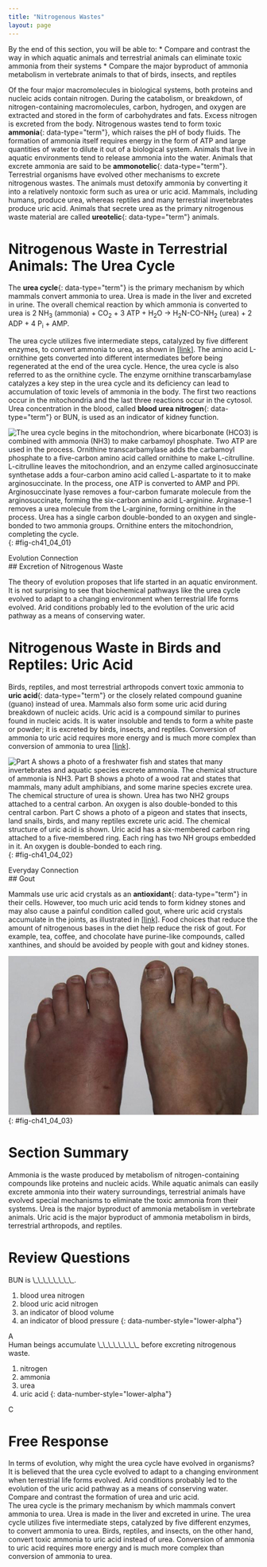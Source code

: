 ```yaml
---
title: "Nitrogenous Wastes"
layout: page
---
```



<div data-type="abstract" markdown="1">
By the end of this section, you will be able to:
* Compare and contrast the way in which aquatic animals and terrestrial animals can eliminate toxic ammonia from their systems
* Compare the major byproduct of ammonia metabolism in vertebrate animals to that of birds, insects, and reptiles

</div>

Of the four major macromolecules in biological systems, both proteins and nucleic acids contain nitrogen. During the catabolism, or breakdown, of nitrogen-containing macromolecules, carbon, hydrogen, and oxygen are extracted and stored in the form of carbohydrates and fats. Excess nitrogen is excreted from the body. Nitrogenous wastes tend to form toxic **ammonia**{: data-type="term"}, which raises the pH of body fluids. The formation of ammonia itself requires energy in the form of ATP and large quantities of water to dilute it out of a biological system. Animals that live in aquatic environments tend to release ammonia into the water. Animals that excrete ammonia are said to be **ammonotelic**{: data-type="term"}. Terrestrial organisms have evolved other mechanisms to excrete nitrogenous wastes. The animals must detoxify ammonia by converting it into a relatively nontoxic form such as urea or uric acid. Mammals, including humans, produce urea, whereas reptiles and many terrestrial invertebrates produce uric acid. Animals that secrete urea as the primary nitrogenous waste material are called **ureotelic**{: data-type="term"} animals.

# Nitrogenous Waste in Terrestrial Animals: The Urea Cycle

The **urea cycle**{: data-type="term"} is the primary mechanism by which mammals convert ammonia to urea. Urea is made in the liver and excreted in urine. The overall chemical reaction by which ammonia is converted to urea is 2 NH<sub>3</sub> (ammonia) + CO<sub>2</sub> + 3 ATP + H<sub>2</sub>O → H<sub>2</sub>N-CO-NH<sub>2</sub> (urea) + 2 ADP + 4 P<sub>i</sub> + AMP.

The urea cycle utilizes five intermediate steps, catalyzed by five different enzymes, to convert ammonia to urea, as shown in [\[link\]](#fig-ch41_04_01). The amino acid L-ornithine gets converted into different intermediates before being regenerated at the end of the urea cycle. Hence, the urea cycle is also referred to as the ornithine cycle. The enzyme ornithine transcarbamylase catalyzes a key step in the urea cycle and its deficiency can lead to accumulation of toxic levels of ammonia in the body. The first two reactions occur in the mitochondria and the last three reactions occur in the cytosol. Urea concentration in the blood, called **blood urea nitrogen**{: data-type="term"} or BUN, is used as an indicator of kidney function.

 ![ The urea cycle begins in the mitochondrion, where bicarbonate (HCO3) is combined with ammonia (NH3) to make carbamoyl phosphate. Two ATP are used in the process. Ornithine transcarbamylase adds the carbamoyl phosphate to a five-carbon amino acid called ornithine to make L-citrulline. L-citrulline leaves the mitochondrion, and an enzyme called arginosuccinate synthetase adds a four-carbon amino acid called L-aspartate to it to make arginosuccinate. In the process, one ATP is converted to AMP and PPi. Arginosuccinate lyase removes a four-carbon fumarate molecule from the arginosuccinate, forming the six-carbon amino acid L-arginine. Arginase-1 removes a urea molecule from the L-arginine, forming ornithine in the process. Urea has a single carbon double-bonded to an oxygen and single-bonded to two ammonia groups. Ornithine enters the mitochondrion, completing the cycle.](../resources/Figure_41_04_01.jpg "The urea cycle converts ammonia to urea."){: #fig-ch41_04_01}

<div data-type="note" class="evolution" data-label="" markdown="1">
<div data-type="title">
Evolution Connection
</div>
## Excretion of Nitrogenous Waste

The theory of evolution proposes that life started in an aquatic environment. It is not surprising to see that biochemical pathways like the urea cycle evolved to adapt to a changing environment when terrestrial life forms evolved. Arid conditions probably led to the evolution of the uric acid pathway as a means of conserving water.

</div>

# Nitrogenous Waste in Birds and Reptiles: Uric Acid

Birds, reptiles, and most terrestrial arthropods convert toxic ammonia to **uric acid**{: data-type="term"} or the closely related compound guanine (guano) instead of urea. Mammals also form some uric acid during breakdown of nucleic acids. Uric acid is a compound similar to purines found in nucleic acids. It is water insoluble and tends to form a white paste or powder; it is excreted by birds, insects, and reptiles. Conversion of ammonia to uric acid requires more energy and is much more complex than conversion of ammonia to urea [\[link\]](#fig-ch41_04_02).

 ![Part A shows a photo of a freshwater fish and states that many invertebrates and aquatic species excrete ammonia. The chemical structure of ammonia is NH3. Part B shows a photo of a wood rat and states that mammals, many adult amphibians, and some marine species excrete urea. The chemical structure of urea is shown. Urea has two NH2 groups attached to a central carbon. An oxygen is also double-bonded to this central carbon. Part C shows a photo of a pigeon and states that insects, land snails, birds, and many reptiles excrete uric acid. The chemical structure of uric acid is shown. Uric acid has a six-membered carbon ring attached to a five-membered ring. Each ring has two NH groups embedded in it. An oxygen is double-bonded to each ring.](../resources/Figure_41_04_02abc.jpg "Nitrogenous waste is excreted in different forms by different species. These include (a) ammonia, (b) urea, and (c) uric acid. (credit a: modification of work by Eric Engbretson, USFWS; credit b: modification of work by B. &quot;Moose&quot; Peterson, USFWS; credit c: modification of work by Dave Menke, USFWS)"){: #fig-ch41_04_02}

<div data-type="note" class="everyday" data-label="" markdown="1">
<div data-type="title">
Everyday Connection
</div>
## Gout

Mammals use uric acid crystals as an **antioxidant**{: data-type="term"} in their cells. However, too much uric acid tends to form kidney stones and may also cause a painful condition called gout, where uric acid crystals accumulate in the joints, as illustrated in [\[link\]](#fig-ch41_04_03). Food choices that reduce the amount of nitrogenous bases in the diet help reduce the risk of gout. For example, tea, coffee, and chocolate have purine-like compounds, called xanthines, and should be avoided by people with gout and kidney stones.

![Photo shows a toe that is swollen and red.](../resources/Figure_41_04_03.jpg "Gout causes the inflammation visible in this person&#x2019;s left big toe joint. (credit: &quot;Gonzosft&quot;/Wikimedia Commons)"){: #fig-ch41_04_03}


</div>

# Section Summary

Ammonia is the waste produced by metabolism of nitrogen-containing compounds like proteins and nucleic acids. While aquatic animals can easily excrete ammonia into their watery surroundings, terrestrial animals have evolved special mechanisms to eliminate the toxic ammonia from their systems. Urea is the major byproduct of ammonia metabolism in vertebrate animals. Uric acid is the major byproduct of ammonia metabolism in birds, terrestrial arthropods, and reptiles.

# Review Questions

<div data-type="exercise">
<div data-type="problem" markdown="1">
BUN is \_\_\_\_\_\_\_\_.

1.  blood urea nitrogen
2.  blood uric acid nitrogen
3.  an indicator of blood volume
4.  an indicator of blood pressure
{: data-number-style="lower-alpha"}

</div>
<div data-type="solution" markdown="1">
A

</div>
</div>

<div data-type="exercise">
<div data-type="problem" markdown="1">
Human beings accumulate \_\_\_\_\_\_\_\_ before excreting nitrogenous waste.

1.  nitrogen
2.  ammonia
3.  urea
4.  uric acid
{: data-number-style="lower-alpha"}

</div>
<div data-type="solution" markdown="1">
C

</div>
</div>

# Free Response

<div data-type="exercise">
<div data-type="problem" markdown="1">
In terms of evolution, why might the urea cycle have evolved in organisms?

</div>
<div data-type="solution" markdown="1">
It is believed that the urea cycle evolved to adapt to a changing environment when terrestrial life forms evolved. Arid conditions probably led to the evolution of the uric acid pathway as a means of conserving water.

</div>
</div>

<div data-type="exercise">
<div data-type="problem" markdown="1">
Compare and contrast the formation of urea and uric acid.

</div>
<div data-type="solution" markdown="1">
The urea cycle is the primary mechanism by which mammals convert ammonia to urea. Urea is made in the liver and excreted in urine. The urea cycle utilizes five intermediate steps, catalyzed by five different enzymes, to convert ammonia to urea. Birds, reptiles, and insects, on the other hand, convert toxic ammonia to uric acid instead of urea. Conversion of ammonia to uric acid requires more energy and is much more complex than conversion of ammonia to urea.

</div>
</div>

